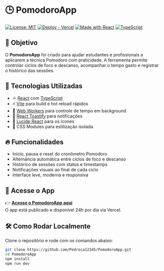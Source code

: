 # 🕒 PomodoroApp

[![License: MIT](https://img.shields.io/badge/license-MIT-green.svg)](LICENSE)
[![Deploy - Vercel](https://img.shields.io/badge/deploy-vercel-blue)](https://pomodoro-app-khaki-five.vercel.app/)
[![Made with React](https://img.shields.io/badge/made%20with-react-61dafb?logo=react)](https://reactjs.org/)
[![TypeScript](https://img.shields.io/badge/TypeScript-007ACC?logo=typescript&logoColor=white)](https://www.typescriptlang.org/)

## 🎯 Objetivo

O **PomodoroApp** foi criado para ajudar estudantes e profissionais a aplicarem a técnica Pomodoro com praticidade. A ferramenta permite controlar ciclos de foco e descanso, acompanhar o tempo gasto e registrar o histórico das sessões.

## 🚀 Tecnologias Utilizadas

- ⚛️ [React](https://reactjs.org/) com [TypeScript](https://www.typescriptlang.org/)
- ⚡ [Vite](https://vitejs.dev/) para build e hot reload rápidos
- 🧵 [Web Workers](https://developer.mozilla.org/pt-BR/docs/Web/API/Web_Workers_API) para controle de tempo em background
- 🔔 [React Toastify](https://fkhadra.github.io/react-toastify/) para notificações
- 🎨 [Lucide React](https://lucide.dev/) para os ícones
- 💅 CSS Modules para estilização isolada

## 🔥 Funcionalidades

- Início, pausa e reset do cronômetro Pomodoro
- Alternância automática entre ciclos de foco e descanso
- Histórico de sessões com status e timestamps
- Notificações visuais ao final de cada ciclo
- Interface leve, moderna e responsiva

## 🔗 Acesse o App

👉 **[Acesse o PomodoroApp aqui](https://pomodoro-app-khaki-five.vercel.app/)**  
O app está publicado e disponível 24h por dia via Vercel.

## 🛠️ Como Rodar Localmente

Clone o repositório e rode com os comandos abaixo:

```bash
git clone https://github.com/Pedroca12345/PomodoroApp.git
cd PomodoroApp
npm install
npm run dev
